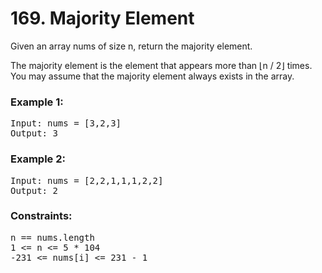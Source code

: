 #  169. Majority Element

Given an array nums of size n, return the majority element.

The majority element is the element that appears more than ⌊n / 2⌋ times. You may assume that the majority element always exists in the array.

 

### Example 1:

<pre>Input: nums = [3,2,3]
Output: 3</pre>
### Example 2:

<pre>Input: nums = [2,2,1,1,1,2,2]
Output: 2</pre>
 

### Constraints:

<pre>n == nums.length
1 <= n <= 5 * 104
-231 <= nums[i] <= 231 - 1</pre>
